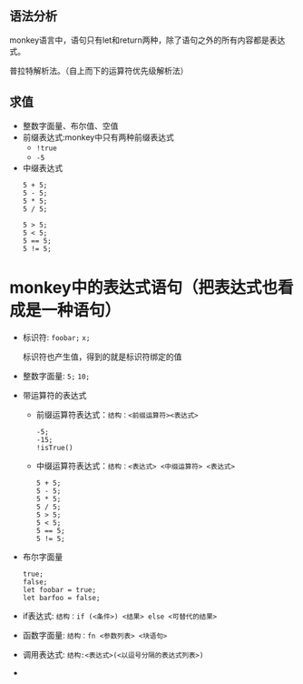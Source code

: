 

## 语法分析

monkey语言中，语句只有let和return两种，除了语句之外的所有内容都是表达式。

普拉特解析法。（自上而下的运算符优先级解析法）


## 求值
- 整数字面量、布尔值、空值
- 前缀表达式:monkey中只有两种前缀表达式
  - `!true`
  - `-5`
- 中缀表达式
  ```
  5 + 5;
  5 - 5;
  5 * 5;
  5 / 5;
  
  5 > 5;
  5 < 5;
  5 == 5;
  5 != 5;
  ```

# monkey中的表达式语句（把表达式也看成是一种语句）

- 标识符: `foobar;` `x;`

   标识符也产生值，得到的就是标识符绑定的值 

- 整数字面量: `5;` `10;`
- 带运算符的表达式
  - 前缀运算符表达式：`结构：<前缀运算符><表达式>`
    ```
    -5;
    -15;
    !isTrue()
    ```
  - 中缀运算符表达式：`结构：<表达式> <中缀运算符> <表达式>`
    ```
    5 + 5;
    5 - 5;
    5 * 5;
    5 / 5;
    5 > 5;
    5 < 5;
    5 == 5;
    5 != 5;
    ```
- 布尔字面量
  ```
  true;
  false;
  let foobar = true;
  let barfoo = false;
  ```
- if表达式: `结构：if (<条件>) <结果> else <可替代的结果>`
- 函数字面量: `结构：fn <参数列表> <块语句>`
- 调用表达式: `结构:<表达式>(<以逗号分隔的表达式列表>)`
- 
    

